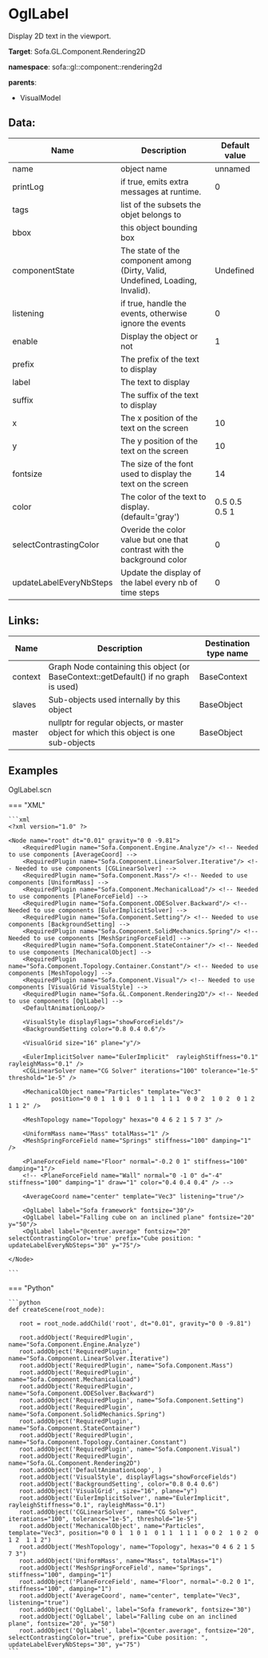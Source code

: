 # OglLabel

Display 2D text in the viewport.


__Target__: Sofa.GL.Component.Rendering2D

__namespace__: sofa::gl::component::rendering2d

__parents__:

- VisualModel

## Data: 

<table>
    <thead>
        <tr>
            <th>Name</th>
            <th>Description</th>
            <th>Default value</th>
        </tr>
    </thead>
    <tbody>
	<tr>
		<td>name</td>
		<td>
object name
		</td>
		<td>unnamed</td>
	</tr>
	<tr>
		<td>printLog</td>
		<td>
if true, emits extra messages at runtime.
		</td>
		<td>0</td>
	</tr>
	<tr>
		<td>tags</td>
		<td>
list of the subsets the objet belongs to
		</td>
		<td></td>
	</tr>
	<tr>
		<td>bbox</td>
		<td>
this object bounding box
		</td>
		<td></td>
	</tr>
	<tr>
		<td>componentState</td>
		<td>
The state of the component among (Dirty, Valid, Undefined, Loading, Invalid).
		</td>
		<td>Undefined</td>
	</tr>
	<tr>
		<td>listening</td>
		<td>
if true, handle the events, otherwise ignore the events
		</td>
		<td>0</td>
	</tr>
	<tr>
		<td>enable</td>
		<td>
Display the object or not
		</td>
		<td>1</td>
	</tr>
	<tr>
		<td>prefix</td>
		<td>
The prefix of the text to display
		</td>
		<td></td>
	</tr>
	<tr>
		<td>label</td>
		<td>
The text to display
		</td>
		<td></td>
	</tr>
	<tr>
		<td>suffix</td>
		<td>
The suffix of the text to display
		</td>
		<td></td>
	</tr>
	<tr>
		<td>x</td>
		<td>
The x position of the text on the screen
		</td>
		<td>10</td>
	</tr>
	<tr>
		<td>y</td>
		<td>
The y position of the text on the screen
		</td>
		<td>10</td>
	</tr>
	<tr>
		<td>fontsize</td>
		<td>
The size of the font used to display the text on the screen
		</td>
		<td>14</td>
	</tr>
	<tr>
		<td>color</td>
		<td>
The color of the text to display. (default='gray')
		</td>
		<td>0.5 0.5 0.5 1</td>
	</tr>
	<tr>
		<td>selectContrastingColor</td>
		<td>
Overide the color value but one that contrast with the background color
		</td>
		<td>0</td>
	</tr>
	<tr>
		<td>updateLabelEveryNbSteps</td>
		<td>
Update the display of the label every nb of time steps
		</td>
		<td>0</td>
	</tr>

</tbody>
</table>

## Links: 


| Name | Description | Destination type name |
| ---- | ----------- | --------------------- |
|context|Graph Node containing this object (or BaseContext::getDefault() if no graph is used)|BaseContext|
|slaves|Sub-objects used internally by this object|BaseObject|
|master|nullptr for regular objects, or master object for which this object is one sub-objects|BaseObject|

## Examples 

OglLabel.scn

=== "XML"

    ```xml
    <?xml version="1.0" ?>
    
    <Node name="root" dt="0.01" gravity="0 0 -9.81">
        <RequiredPlugin name="Sofa.Component.Engine.Analyze"/> <!-- Needed to use components [AverageCoord] -->
        <RequiredPlugin name="Sofa.Component.LinearSolver.Iterative"/> <!-- Needed to use components [CGLinearSolver] -->
        <RequiredPlugin name="Sofa.Component.Mass"/> <!-- Needed to use components [UniformMass] -->
        <RequiredPlugin name="Sofa.Component.MechanicalLoad"/> <!-- Needed to use components [PlaneForceField] -->
        <RequiredPlugin name="Sofa.Component.ODESolver.Backward"/> <!-- Needed to use components [EulerImplicitSolver] -->
        <RequiredPlugin name="Sofa.Component.Setting"/> <!-- Needed to use components [BackgroundSetting] -->
        <RequiredPlugin name="Sofa.Component.SolidMechanics.Spring"/> <!-- Needed to use components [MeshSpringForceField] -->
        <RequiredPlugin name="Sofa.Component.StateContainer"/> <!-- Needed to use components [MechanicalObject] -->
        <RequiredPlugin name="Sofa.Component.Topology.Container.Constant"/> <!-- Needed to use components [MeshTopology] -->
        <RequiredPlugin name="Sofa.Component.Visual"/> <!-- Needed to use components [VisualGrid VisualStyle] -->
        <RequiredPlugin name="Sofa.GL.Component.Rendering2D"/> <!-- Needed to use components [OglLabel] -->
        <DefaultAnimationLoop/>
        
    	<VisualStyle displayFlags="showForceFields"/>
    	<BackgroundSetting color="0.8 0.4 0.6"/>
    
    	<VisualGrid size="16" plane="y"/>
    
    	<EulerImplicitSolver name="EulerImplicit"  rayleighStiffness="0.1" rayleighMass="0.1" />
    	<CGLinearSolver name="CG Solver" iterations="100" tolerance="1e-5" threshold="1e-5" />
    
    	<MechanicalObject name="Particles" template="Vec3"
    		    position="0 0 1  1 0 1  0 1 1  1 1 1  0 0 2  1 0 2  0 1 2  1 1 2" />
    
    	<MeshTopology name="Topology" hexas="0 4 6 2 1 5 7 3" />
    
    	<UniformMass name="Mass" totalMass="1" />
    	<MeshSpringForceField name="Springs" stiffness="100" damping="1" />
    
    	<PlaneForceField name="Floor" normal="-0.2 0 1" stiffness="100" damping="1"/>
    	<!-- <PlaneForceField name="Wall" normal="0 -1 0" d="-4" stiffness="100" damping="1" draw="1" color="0.4 0.4 0.4" /> -->
    
    	<AverageCoord name="center" template="Vec3" listening="true"/>
    
    	<OglLabel label="Sofa framework" fontsize="30"/>
    	<OglLabel label="Falling cube on an inclined plane" fontsize="20" y="50"/>
    	<OglLabel label="@center.average" fontsize="20" selectContrastingColor='true' prefix="Cube position: " updateLabelEveryNbSteps="30" y="75"/>
    
    </Node>

    ```

=== "Python"

    ```python
    def createScene(root_node):

       root = root_node.addChild('root', dt="0.01", gravity="0 0 -9.81")

       root.addObject('RequiredPlugin', name="Sofa.Component.Engine.Analyze")
       root.addObject('RequiredPlugin', name="Sofa.Component.LinearSolver.Iterative")
       root.addObject('RequiredPlugin', name="Sofa.Component.Mass")
       root.addObject('RequiredPlugin', name="Sofa.Component.MechanicalLoad")
       root.addObject('RequiredPlugin', name="Sofa.Component.ODESolver.Backward")
       root.addObject('RequiredPlugin', name="Sofa.Component.Setting")
       root.addObject('RequiredPlugin', name="Sofa.Component.SolidMechanics.Spring")
       root.addObject('RequiredPlugin', name="Sofa.Component.StateContainer")
       root.addObject('RequiredPlugin', name="Sofa.Component.Topology.Container.Constant")
       root.addObject('RequiredPlugin', name="Sofa.Component.Visual")
       root.addObject('RequiredPlugin', name="Sofa.GL.Component.Rendering2D")
       root.addObject('DefaultAnimationLoop', )
       root.addObject('VisualStyle', displayFlags="showForceFields")
       root.addObject('BackgroundSetting', color="0.8 0.4 0.6")
       root.addObject('VisualGrid', size="16", plane="y")
       root.addObject('EulerImplicitSolver', name="EulerImplicit", rayleighStiffness="0.1", rayleighMass="0.1")
       root.addObject('CGLinearSolver', name="CG Solver", iterations="100", tolerance="1e-5", threshold="1e-5")
       root.addObject('MechanicalObject', name="Particles", template="Vec3", position="0 0 1  1 0 1  0 1 1  1 1 1  0 0 2  1 0 2  0 1 2  1 1 2")
       root.addObject('MeshTopology', name="Topology", hexas="0 4 6 2 1 5 7 3")
       root.addObject('UniformMass', name="Mass", totalMass="1")
       root.addObject('MeshSpringForceField', name="Springs", stiffness="100", damping="1")
       root.addObject('PlaneForceField', name="Floor", normal="-0.2 0 1", stiffness="100", damping="1")
       root.addObject('AverageCoord', name="center", template="Vec3", listening="true")
       root.addObject('OglLabel', label="Sofa framework", fontsize="30")
       root.addObject('OglLabel', label="Falling cube on an inclined plane", fontsize="20", y="50")
       root.addObject('OglLabel', label="@center.average", fontsize="20", selectContrastingColor="true", prefix="Cube position: ", updateLabelEveryNbSteps="30", y="75")
    ```

